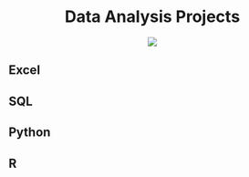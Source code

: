 <h1 align="center"> Data Analysis Projects</h1>

<p align="center">
<img src="https://i.postimg.cc/K8mbkyhz/Logo-Black.png"/>
</p>

## Excel

## SQL

## Python

## R

